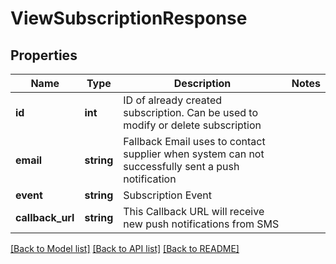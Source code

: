 # ViewSubscriptionResponse

## Properties
Name | Type | Description | Notes
------------ | ------------- | ------------- | -------------
**id** | **int** | ID of already created subscription. Can be used to modify or delete subscription | 
**email** | **string** | Fallback Email uses to contact supplier when system can not successfully sent a push notification | 
**event** | **string** | Subscription Event | 
**callback_url** | **string** | This Callback URL will receive new push notifications from SMS | 

[[Back to Model list]](../../README.md#documentation-for-models) [[Back to API list]](../../README.md#documentation-for-api-endpoints) [[Back to README]](../../README.md)


